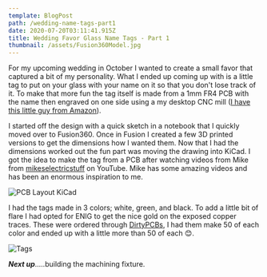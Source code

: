 ```yaml
---
template: BlogPost
path: /wedding-name-tags-part1
date: 2020-07-20T03:11:41.915Z
title: Wedding Favor Glass Name Tags - Part 1
thumbnail: /assets/Fusion360Model.jpg
---
```

For my upcoming wedding in October I wanted to create a small favor that captured a bit of my personality. What I ended up coming up with is a little tag to put on your glass with your name on it so that you don't lose track of it. To make that more fun the tag itself is made from a 1mm FR4 PCB with the name then engraved on one side using a my desktop CNC mill ([I have this little guy from Amazon](https://www.amazon.com/gp/product/B07JZ7PHF2/ref=ppx_yo_dt_b_asin_title_o08_s00?ie=UTF8&psc=1)).

I started off the design with a quick sketch in a notebook that I quickly moved over to Fusion360. Once in Fusion I created a few 3D printed versions to get the dimensions how I wanted them. Now that I had the dimensions worked out the fun part was moving the drawing into KiCad. I got the idea to make the tag from a PCB after watching videos from Mike from [mikeselectricstuff](https://www.youtube.com/user/mikeselectricstuff/) on YouTube. Mike has some amazing videos and has been an enormous inspiration to me.

![PCB Layout KiCad](/assets/PCB.jpg "KiCad PCB")

I had the tags made in 3 colors; white, green, and black. To add a little bit of flare I had opted for ENIG to get the nice gold on the exposed copper traces. These were ordered through [DirtyPCBs](https://dirtypcbs.com/), I had them make 50 of each color and ended up with a little more than 50 of each 😊.

![Tags](/assets/SampleTags.jpg "Example Name Tags")

***Next up***.....building the machining fixture.
